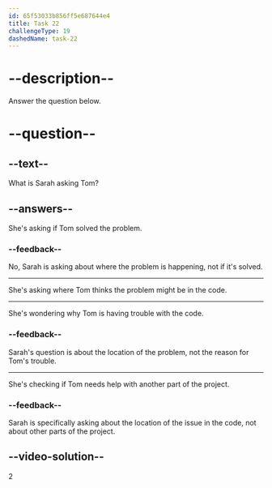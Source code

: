 ```yaml
---
id: 65f53033b856ff5e687644e4
title: Task 22
challengeType: 19
dashedName: task-22
---
```


<!--
AUDIO REFERENCE: 
Sarah: Where does it seem to be happening?
-->

# --description--

Answer the question below.

# --question--

## --text--

What is Sarah asking Tom?

## --answers--

She's asking if Tom solved the problem.

### --feedback--

No, Sarah is asking about where the problem is happening, not if it's solved.

---

She's asking where Tom thinks the problem might be in the code.

---

She's wondering why Tom is having trouble with the code.

### --feedback--

Sarah's question is about the location of the problem, not the reason for Tom's trouble.

---

She's checking if Tom needs help with another part of the project.

### --feedback--

Sarah is specifically asking about the location of the issue in the code, not about other parts of the project.

## --video-solution--

2
